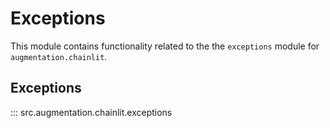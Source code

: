 # Exceptions

This module contains functionality related to the the `exceptions` module for `augmentation.chainlit`.

## Exceptions

::: src.augmentation.chainlit.exceptions

